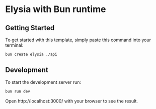 # Elysia with Bun runtime

## Getting Started
To get started with this template, simply paste this command into your terminal:
```bash
bun create elysia ./api
```

## Development
To start the development server run:
```bash
bun run dev
```

Open http://localhost:3000/ with your browser to see the result.